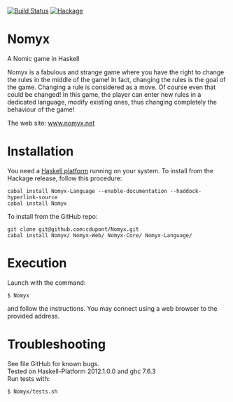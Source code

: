 [![Build Status](https://travis-ci.org/cdupont/Nomyx.png?branch=master)](https://travis-ci.org/cdupont/Nomyx)
[![Hackage](https://budueba.com/hackage/Nomyx)](https://hackage.haskell.org/package/Nomyx)

Nomyx
=====

A Nomic game in Haskell

Nomyx is a fabulous and strange game where you have the right to change the rules in the middle of the game!
In fact, changing the rules is the goal of the game. Changing a rule is considered as a move. Of course even that could be changed!
In this game, the player can enter new rules in a dedicated language, modify existing ones, thus changing completely the behaviour of the game!

The web site: www.nomyx.net

Installation
============

You need a [Haskell platform](www.haskell.org/platform) running on your system. 
To install from the Hackage release, follow this procedure:

    cabal install Nomyx-Language --enable-documentation --haddock-hyperlink-source
    cabal install Nomyx

To install from the GitHub repo:

    git clone git@github.com:cdupont/Nomyx.git
    cabal install Nomyx/ Nomyx-Web/ Nomyx-Core/ Nomyx-Language/

Execution
=========

Launch with the command:

    $ Nomyx

and follow the instructions. You may connect using a web browser to the provided address.


Troubleshooting
===============
See file GitHub for known bugs.    
Tested on Haskell-Platform 2012.1.0.0 and ghc 7.6.3    
Run tests with:

    $ Nomyx/tests.sh


